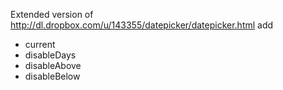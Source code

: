 Extended version of 
http://dl.dropbox.com/u/143355/datepicker/datepicker.html 
add 
- current
- disableDays
- disableAbove
- disableBelow
